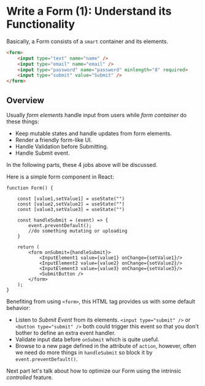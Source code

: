 # Write a Form (1): Understand its Functionality 

Basically, a Form consists of a `smart` container and its elements. 

```html
<form>
    <input type="text" name="name" />
    <input type="email" name="email" />
    <input type="password" name="password" minlength="8" required>
    <input type="submit" value="Submit" />
</form>
``` 

## Overview

Usually *form elements* handle input from users while *form container* do these things:

- Keep mutable states and handle updates from form elements.
- Render a friendly form-like UI.
- Handle Validation before Submitting.
- Handle Submit event.

In the following parts, these 4 jobs above will be discussed.

Here is a simple form component in React:

```tsx
function Form() {

    const [value1,setValue1] = useState("")
    const [value2,setValue2] = useState("")
    const [value3,setValue3] = useState("")

    const handleSubmit = (event) => {
        event.preventDefault();
        //do something mutating or uploading
    }
 
    return (
        <form onSubmit={handleSubmit}> 
            <InputElement1 value={value1} onChange={setValue1}/>
            <InputElement2 value={value2} onChange={setValue2}/>
            <InputElement3 value={value3} onChange={setValue3}/>
            <SubmitButton />
        </form>
    );
}
```

Benefiting from using `<form>`, this HTML tag provides us with some default behavior:

- Listen to *Submit Event* from its elements. `<input type="submit" />` or `<button type="submit" />` both could trigger this event so that you don't bother to define an extra event handler.
- Validate input data before `onSubmit` which is quite useful.
- Browse to a new page defined in the attribute of `action`, however, often we need do more things in `handleSubmit` so block it by `event.preventDefault()`.

Next part let's talk about how to optimize our Form using the intrinsic *controlled* feature.